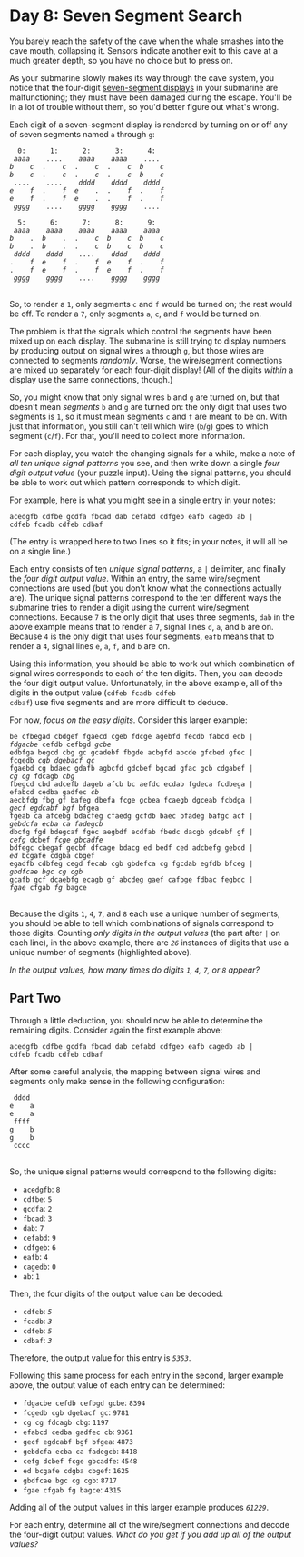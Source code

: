 # Day 8: Seven Segment Search

You barely reach the safety of the cave when the whale smashes into the cave mouth, collapsing it. Sensors indicate another exit to this cave at a much greater depth, so you have no choice but to press on.

As your submarine slowly makes its way through the cave system, you notice that the four-digit [seven-segment displays](https://en.wikipedia.org/wiki/Seven-segment_display) in your submarine are malfunctioning; they must have been damaged during the escape. You'll be in a lot of trouble without them, so you'd better figure out what's wrong.

Each digit of a seven-segment display is rendered by turning on or off any of seven segments named <code>a</code> through <code>g</code>:

<pre>
<code>  0:      1:      2:      3:      4:
 <em>aaaa</em>    ....    <em>aaaa    aaaa</em>    ....
<em>b    c</em>  .    <em>c</em>  .    <em>c</em>  .    <em>c  b    c</em>
<em>b    c</em>  .    <em>c</em>  .    <em>c</em>  .    <em>c  b    c</em>
 ....    ....    <em>dddd    dddd    dddd</em>
<em>e    f</em>  .    <em>f  e</em>    .  .    <em>f</em>  .    <em>f</em>
<em>e    f</em>  .    <em>f  e</em>    .  .    <em>f</em>  .    <em>f</em>
 <em>gggg</em>    ....    <em>gggg    gggg</em>    ....

  5:      6:      7:      8:      9:
 <em>aaaa    aaaa    aaaa    aaaa    aaaa</em>
<em>b</em>    .  <em>b</em>    .  .    <em>c  b    c  b    c</em>
<em>b</em>    .  <em>b</em>    .  .    <em>c  b    c  b    c</em>
 <em>dddd    dddd</em>    ....    <em>dddd    dddd</em>
.    <em>f  e    f</em>  .    <em>f  e    f</em>  .    <em>f</em>
.    <em>f  e    f</em>  .    <em>f  e    f</em>  .    <em>f</em>
 <em>gggg    gggg</em>    ....    <em>gggg    gggg</em>
</code>
</pre>

So, to render a <code>1</code>, only segments <code>c</code> and <code>f</code> would be turned on; the rest would be off. To render a <code>7</code>, only segments <code>a</code>, <code>c</code>, and <code>f</code> would be turned on.

The problem is that the signals which control the segments have been mixed up on each display. The submarine is still trying to display numbers by producing output on signal wires <code>a</code> through <code>g</code>, but those wires are connected to segments <em>randomly</em>. Worse, the wire/segment connections are mixed up separately for each four-digit display! (All of the digits <em>within</em> a display use the same connections, though.)

So, you might know that only signal wires <code>b</code> and <code>g</code> are turned on, but that doesn't mean <em>segments</em> <code>b</code> and <code>g</code> are turned on: the only digit that uses two segments is <code>1</code>, so it must mean segments <code>c</code> and <code>f</code> are meant to be on. With just that information, you still can't tell which wire (<code>b</code>/<code>g</code>) goes to which segment (<code>c</code>/<code>f</code>). For that, you'll need to collect more information.

For each display, you watch the changing signals for a while, make a note of <em>all ten unique signal patterns</em> you see, and then write down a single <em>four digit output value</em> (your puzzle input). Using the signal patterns, you should be able to work out which pattern corresponds to which digit.

For example, here is what you might see in a single entry in your notes:

<pre>
<code>acedgfb cdfbe gcdfa fbcad dab cefabd cdfgeb eafb cagedb ab |
cdfeb fcadb cdfeb cdbaf</code>
</pre>

(The entry is wrapped here to two lines so it fits; in your notes, it will all be on a single line.)

Each entry consists of ten <em>unique signal patterns</em>, a <code>|</code> delimiter, and finally the <em>four digit output value</em>. Within an entry, the same wire/segment connections are used (but you don't know what the connections actually are). The unique signal patterns correspond to the ten different ways the submarine tries to render a digit using the current wire/segment connections. Because <code>7</code> is the only digit that uses three segments, <code>dab</code> in the above example means that to render a <code>7</code>, signal lines <code>d</code>, <code>a</code>, and <code>b</code> are on. Because <code>4</code> is the only digit that uses four segments, <code>eafb</code> means that to render a <code>4</code>, signal lines <code>e</code>, <code>a</code>, <code>f</code>, and <code>b</code> are on.

Using this information, you should be able to work out which combination of signal wires corresponds to each of the ten digits. Then, you can decode the four digit output value. Unfortunately, in the above example, all of the digits in the output value (<code>cdfeb fcadb cdfeb cdbaf</code>) use five segments and are more difficult to deduce.

For now, <em>focus on the easy digits</em>. Consider this larger example:

<pre>
<code>be cfbegad cbdgef fgaecd cgeb fdcge agebfd fecdb fabcd edb |
<em>fdgacbe</em> cefdb cefbgd <em>gcbe</em>
edbfga begcd cbg gc gcadebf fbgde acbgfd abcde gfcbed gfec |
fcgedb <em>cgb</em> <em>dgebacf</em> <em>gc</em>
fgaebd cg bdaec gdafb agbcfd gdcbef bgcad gfac gcb cdgabef |
<em>cg</em> <em>cg</em> fdcagb <em>cbg</em>
fbegcd cbd adcefb dageb afcb bc aefdc ecdab fgdeca fcdbega |
efabcd cedba gadfec <em>cb</em>
aecbfdg fbg gf bafeg dbefa fcge gcbea fcaegb dgceab fcbdga |
<em>gecf</em> <em>egdcabf</em> <em>bgf</em> bfgea
fgeab ca afcebg bdacfeg cfaedg gcfdb baec bfadeg bafgc acf |
<em>gebdcfa</em> <em>ecba</em> <em>ca</em> <em>fadegcb</em>
dbcfg fgd bdegcaf fgec aegbdf ecdfab fbedc dacgb gdcebf gf |
<em>cefg</em> dcbef <em>fcge</em> <em>gbcadfe</em>
bdfegc cbegaf gecbf dfcage bdacg ed bedf ced adcbefg gebcd |
<em>ed</em> bcgafe cdgba cbgef
egadfb cdbfeg cegd fecab cgb gbdefca cg fgcdab egfdb bfceg |
<em>gbdfcae</em> <em>bgc</em> <em>cg</em> <em>cgb</em>
gcafb gcf dcaebfg ecagb gf abcdeg gaef cafbge fdbac fegbdc |
<em>fgae</em> cfgab <em>fg</em> bagce
</code>
</pre>

Because the digits <code>1</code>, <code>4</code>, <code>7</code>, and <code>8</code> each use a unique number of segments, you should be able to tell which combinations of signals correspond to those digits. Counting <em>only digits in the output values</em> (the part after <code>|</code> on each line), in the above example, there are <code><em>26</em></code> instances of digits that use a unique number of segments (highlighted above).

<em>In the output values, how many times do digits <code>1</code>, <code>4</code>, <code>7</code>, or <code>8</code> appear?</em>

## Part Two

Through a little deduction, you should now be able to determine the remaining digits. Consider again the first example above:

<pre>
<code>acedgfb cdfbe gcdfa fbcad dab cefabd cdfgeb eafb cagedb ab |
cdfeb fcadb cdfeb cdbaf</code>
</pre>

After some careful analysis, the mapping between signal wires and segments only make sense in the following configuration:

<pre>
<code> dddd
e    a
e    a
 ffff
g    b
g    b
 cccc
</code>
</pre>

So, the unique signal patterns would correspond to the following digits:

- <code>acedgfb</code>: <code>8</code>
- <code>cdfbe</code>: <code>5</code>
- <code>gcdfa</code>: <code>2</code>
- <code>fbcad</code>: <code>3</code>
- <code>dab</code>: <code>7</code>
- <code>cefabd</code>: <code>9</code>
- <code>cdfgeb</code>: <code>6</code>
- <code>eafb</code>: <code>4</code>
- <code>cagedb</code>: <code>0</code>
- <code>ab</code>: <code>1</code>

Then, the four digits of the output value can be decoded:

- <code>cdfeb</code>: <code><em>5</em></code>
- <code>fcadb</code>: <code><em>3</em></code>
- <code>cdfeb</code>: <code><em>5</em></code>
- <code>cdbaf</code>: <code><em>3</em></code>

Therefore, the output value for this entry is <code><em>5353</em></code>.

Following this same process for each entry in the second, larger example above, the output value of each entry can be determined:

- <code>fdgacbe cefdb cefbgd gcbe</code>: <code>8394</code>
- <code>fcgedb cgb dgebacf gc</code>: <code>9781</code>
- <code>cg cg fdcagb cbg</code>: <code>1197</code>
- <code>efabcd cedba gadfec cb</code>: <code>9361</code>
- <code>gecf egdcabf bgf bfgea</code>: <code>4873</code>
- <code>gebdcfa ecba ca fadegcb</code>: <code>8418</code>
- <code>cefg dcbef fcge gbcadfe</code>: <code>4548</code>
- <code>ed bcgafe cdgba cbgef</code>: <code>1625</code>
- <code>gbdfcae bgc cg cgb</code>: <code>8717</code>
- <code>fgae cfgab fg bagce</code>: <code>4315</code>

Adding all of the output values in this larger example produces <code><em>61229</em></code>.

For each entry, determine all of the wire/segment connections and decode the four-digit output values. <em>What do you get if you add up all of the output values?</em>
